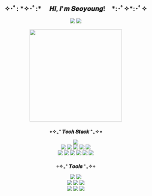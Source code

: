 <div align="center">
  <h2>✧･ﾟ: *✧･ﾟ:* 　𝑯𝒊, 𝑰'𝒎 𝑺𝒆𝒐𝒚𝒐𝒖𝒏𝒈!　*:･ﾟ✧*:･ﾟ✧</h2>
  <a href="https://velog.io/@240-coding"><img src="https://img.shields.io/badge/Tech Blog-5CBE94?style=flat-square&logo=velog&logoColor=white"/></a>
           <a href="https://mail.google.com/mail/?view=cm&amp;fs=1&amp;to=2seoyounglee@gmail.com"><img src="https://img.shields.io/badge/Email-red?style=flat-square&logo=gmail&logoColor=white"/></a>
  <br>
  <br>
  <img src="https://i.pinimg.com/originals/a1/73/59/a1735995c82241c8aec87172a1f1e7f1.gif" width="300"/>
  <br>

  <h3>∘✧₊⁺ 𝑻𝒆𝒄𝒉 𝑺𝒕𝒂𝒄𝒌 ⁺₊✧∘</h3>
    <img src="https://img.shields.io/badge/Swift-orange?style=flat-square&logo=Swift&logoColor=white"/>
    <br>
    <img src="https://img.shields.io/badge/HTML-E34F26?style=flat-square&logo=HTML5&logoColor=white"/>
    <img src="https://img.shields.io/badge/CSS-blue?style=flat-square&logo=css3&logoColor=white"/>
    <img src="https://img.shields.io/badge/JavaScript-yellow?style=flat-square&logo=javascript&logoColor=white"/>
    <img src="https://img.shields.io/badge/React Native-lightblue?style=flat-square&logo=react&logoColor=white"/>
    <img src="https://img.shields.io/badge/React-skyblue?style=flat-square&logo=react&logoColor=white"/>
  <br>
    <img src="https://img.shields.io/badge/Java-363e52?style=flat-square&logo=java&logoColor=white"/>
    <img src="https://img.shields.io/badge/C-navy?style=flat-square&logo=c&logoColor=white"/>
    <img src="https://img.shields.io/badge/Python-blue?style=flat-square&logo=python&logoColor=white"/>
    <img src="https://img.shields.io/badge/MySQL-265C83?style=flat-square&logo=mysql&logoColor=white"/>
      <img src="https://img.shields.io/badge/mongoDB-green?style=flat-square&logo=mongodb&logoColor=white"/>
    <img src="https://img.shields.io/badge/Firebase-yellow?style=flat-square&logo=firebase&logoColor=white"/>
  <br>
  <h3>∘✧₊⁺ 𝑻𝒐𝒐𝒍𝒔 ⁺₊✧∘</h3>
        <img src="https://img.shields.io/badge/Git-red?style=flat-square&logo=git&logoColor=white"/>
        <img src="https://img.shields.io/badge/GitHub-black?style=flat-square&logo=github&logoColor=white"/>
  <br>
        <img src="https://img.shields.io/badge/Notion-black?style=flat-square&logo=notion&logoColor=white"/>
        <img src="https://img.shields.io/badge/Gather-4655CB?style=flat-square&logo=gather&logoColor=white"/>
        <img src="https://img.shields.io/badge/Slack-purple?style=flat-square&logo=slack&logoColor=white"/>
  <br>
       <img src="https://img.shields.io/badge/Figma-violet?style=flat-square&logo=figma&logoColor=white"/>
       <img src="https://img.shields.io/badge/Photoshop-navy?style=flat-square&logo=adobe photoshop&logoColor=white"/>
       <img src="https://img.shields.io/badge/Illustrator-orange?style=flat-square&logo=adobe illustrator&logoColor=white"/>

</div>

<!--
**240-coding/240-coding** is a ✨ _special_ ✨ repository because its `README.md` (this file) appears on your GitHub profile.

Here are some ideas to get you started:

- 🔭 I’m currently working on ...
- 🌱 I’m currently learning ...
- 👯 I’m looking to collaborate on ...
- 🤔 I’m looking for help with ...
- 💬 Ask me about ...
- 📫 How to reach me: ...
- 😄 Pronouns: ...
- ⚡ Fun fact: ...
-->
